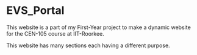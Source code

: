 # EVS_Portal

This website is a part of my First-Year project to make a dynamic website for the CEN-105 course at IIT-Roorkee.

This website has many sections each having a different purpose.

